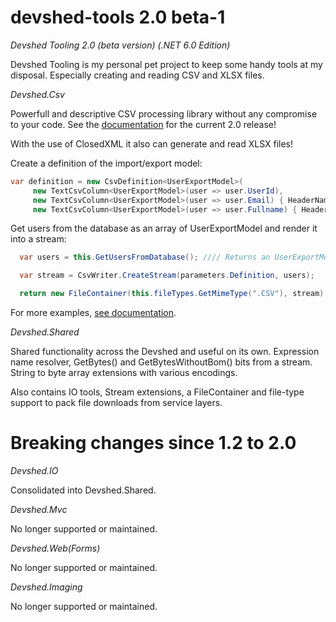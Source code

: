 # devshed-tools 2.0 beta-1
*Devshed Tooling 2.0 (beta version) (.NET 6.0 Edition)*

Devshed Tooling is my personal pet project to keep some handy tools at my disposal. Especially creating and reading CSV and XLSX files.

*Devshed.Csv*

Powerfull and descriptive CSV processing library without any compromise to your code. See the [documentation](Documentation/Documentation_2.0.md) for the current 2.0 release!

With the use of ClosedXML it also can generate and read XLSX files!

Create a definition of the import/export model:

```cs
var definition = new CsvDefinition<UserExportModel>(
     new TextCsvColumn<UserExportModel>(user => user.UserId),
     new TextCsvColumn<UserExportModel>(user => user.Email) { HeaderName = Resources.Users.Email },
     new TextCsvColumn<UserExportModel>(user => user.Fullname) { HeaderName = Resources.Users.Fullname });
```

Get users from the database as an array of UserExportModel and render it into a stream:

```cs
  var users = this.GetUsersFromDatabase(); //// Returns an UserExportModel[] array of objects.

  var stream = CsvWriter.CreateStream(parameters.Definition, users);

  return new FileContainer(this.fileTypes.GetMimeType(".CSV"), stream);
```
For more examples, [see documentation](Documentation/Documentation_2.0.md).

*Devshed.Shared*

Shared functionality across the Devshed and useful on its own. Expression name resolver, GetBytes() and GetBytesWithoutBom() bits from a stream. String to byte array extensions with various encodings.

Also contains IO tools, Stream extensions, a FileContainer and file-type support to pack file downloads from service layers.

# Breaking changes since 1.2 to 2.0

*Devshed.IO*

Consolidated into Devshed.Shared.

*Devshed.Mvc*

No longer supported or maintained.

*Devshed.Web(Forms)*

No longer supported or maintained.

*Devshed.Imaging*

No longer supported or maintained.